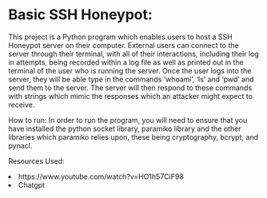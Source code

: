 <h1>Basic SSH Honeypot:</h1>
This project is a Python program which enables users to host a SSH Honeypot server on their computer. External users can connect to the server through their terminal, with all of their interactions, including their log in attempts, being recorded within a log file as well as printed out in the terminal of the user who is running the server. Once the user logs into the server, they will be able type in the commands ‘whoami’, ‘ls’ and ‘pwd’ and send them to the server. The server will then respond to these commands with strings which mimic the responses which an attacker might expect to receive. 

How to run:
In order to run the program, you will need to ensure that you have installed the python socket library, paramiko library and the other libraries which paramiko relies upon, these being cryptography, bcrypt, and pynacl.

Resources Used: 
<li>https://www.youtube.com/watch?v=HO1h57CiF98</li>

<li>Chatgpt</li>
